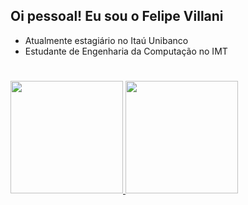## Oi pessoal! Eu sou o Felipe Villani

- Atualmente estagiário no Itaú Unibanco
- Estudante de Engenharia da Computação no IMT

#

<div align="left">
  <a href="https://github.com/f7villani">
  <img height="180em" src="https://github-readme-stats.vercel.app/api?username=f7villani&show_icons=true&theme=github_dark&include_all_commits=true&count_private=true&hide_border=true&hide_rank=true&hide=stars&custom_title=Felipe%27s%20GitHub%20Stats&"/>
  <img height="180em" src="https://github-readme-stats.vercel.app/api/top-langs/?username=f7villani&layout=compact&langs_count=7&theme=github_dark&hide_border=true"/>
</div>
  

